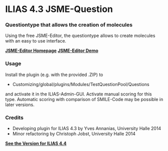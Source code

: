 # ILIAS 4.3 JSME-Question #

### Questiontype that allows the creation of molecules ###



Using the free JSME-Editor, the questiontype allows to create molecules with an easy to use interface.

[**JSME-Editor Homepage**](http://peter-ertl.com/jsme/)
[**JSME-Editor Demo**](http://peter-ertl.com/jsme/JSME_2014-06-28/JSME.html)

### Usage ###

Install the plugin (e.g. with the provided .ZIP) to
* Customizing/global/plugins/Modules/TestQuestionPool/Questions

and activate it in the ILIAS-Admin-GUI. Activate manual scoring for this type. 
Automatic scoring with comparison of SMILE-Code may be possible in later versions.

### Credits ###
* Developing plugin for ILIAS 4.3 by Yves Annanias, University Halle 2014
* Minor refactoring by Christoph Jobst, University Halle 2014

 [**See the Version for ILIAS 4.4**](https://github.com/kyro46/ILIAS_4.4_JSME_Question)